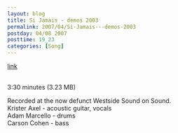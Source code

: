 ```yaml
---
layout: blog
title: Si Jamais - demos 2003
permalink: 2007/04/Si-Jamais---demos-2003
postday: 04/08 2007
posttime: 19_23
categories: [Song]
---
```


<a href="http://kristeraxel.com/media/vault/01SiJamais.mp3">link</a>

<br />3:30 minutes (3.23 MB)<p>Recorded at the now defunct Westside Sound on Sound.<br />
Krister Axel - acoustic guitar, vocals<br />
Adam Marcello - drums<br />
Carson Cohen - bass</p>
